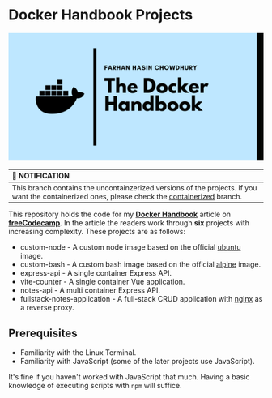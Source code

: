 # Docker Handbook Projects

![...](./docker-handbook-github.png)

| :bell: NOTIFICATION |
|:--------------------|
| This branch contains the uncontainzerized versions of the projects. If you want the containerized ones, please check the [containerized](https://github.com/fhsinchy/docker-handbook-projects/tree/containerized/) branch. |

This repository holds the code for my [__Docker Handbook__](https://www.freecodecamp.org/news/the-docker-handbook/) article on [__freeCodecamp__](https://freecodecamp.org). In the article the readers work through __six__ projects with increasing complexity. These projects are as follows:

- custom-node - A custom node image based on the official [ubuntu](https://hub.docker.com/_/ubuntu/) image.
- custom-bash - A custom bash image based on the official [alpine](https://hub.docker.com/_/alpine/) image.
- express-api - A single container Express API.
- vite-counter - A single container Vue application.
- notes-api - A multi container Express API.
- fullstack-notes-application - A full-stack CRUD application with [nginx](https://hub.docker.com/_/nginx/) as a reverse proxy.

## Prerequisites

- Familiarity with the Linux Terminal.
- Familiarity with JavaScript (some of the later projects use JavaScript).

It's fine if you haven't worked with JavaScript that much. Having a basic knowledge of executing scripts with `npm` will suffice.
